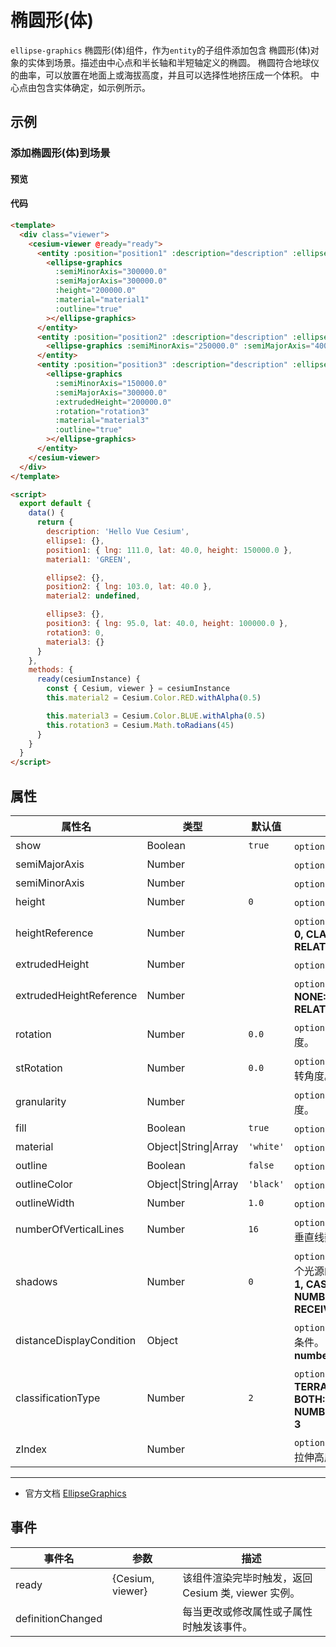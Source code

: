 # 椭圆形(体)

`ellipse-graphics` 椭圆形(体)组件，作为`entity`的子组件添加包含 椭圆形(体)对象的实体到场景。描述由中心点和半长轴和半短轴定义的椭圆。 椭圆符合地球仪的曲率，可以放置在地面上或海拔高度，并且可以选择性地挤压成一个体积。 中心点由包含实体确定，如示例所示。

## 示例

### 添加椭圆形(体)到场景

#### 预览

<doc-preview>
  <template>
    <div class="viewer">
      <cesium-viewer @ready="ready">
        <entity :position="position1" :description="description" :ellipse.sync="ellipse1">
          <ellipse-graphics :semiMinorAxis="300000.0" :semiMajorAxis="300000.0" :height="200000.0" :material="material1"
            :outline="true"></ellipse-graphics>
        </entity>
        <entity :position="position2" :description="description" :ellipse.sync="ellipse2">
          <ellipse-graphics :semiMinorAxis="250000.0" :semiMajorAxis="400000.0" :material="material2"></ellipse-graphics>
        </entity>
        <entity :position="position3" :description="description" :ellipse.sync="ellipse3">
          <ellipse-graphics :semiMinorAxis="150000.0" :semiMajorAxis="300000.0" :extrudedHeight="200000.0" :rotation="rotation3" :material="material3"
            :outline="true"></ellipse-graphics>
        </entity>
      </cesium-viewer>
    </div>
  </template>

  <script>
    export default {
      data () {
        return {
          description: 'Hello Vue Cesium',
          ellipse1: {},
          position1: { lng: 111.0, lat: 40.0, height: 150000.0 },
          material1: 'GREEN',

          ellipse2: {},
          position2: { lng: 103.0, lat: 40.0 },
          material2: undefined,

          ellipse3: {},
          position3: { lng: 95.0, lat: 40.0,  height: 100000.0 },
          rotation3: 0,
          material3: {}
        }
      },
      methods: {
        ready (cesiumInstance) {
          const {Cesium, viewer} = cesiumInstance
          this.material2 = Cesium.Color.RED.withAlpha(0.5)

          this.material3 = Cesium.Color.BLUE.withAlpha(0.5)
          this.rotation3 = Cesium.Math.toRadians(45)
        }
      }
    }
  </script>
</doc-preview>

#### 代码

```html
<template>
  <div class="viewer">
    <cesium-viewer @ready="ready">
      <entity :position="position1" :description="description" :ellipse.sync="ellipse1">
        <ellipse-graphics
          :semiMinorAxis="300000.0"
          :semiMajorAxis="300000.0"
          :height="200000.0"
          :material="material1"
          :outline="true"
        ></ellipse-graphics>
      </entity>
      <entity :position="position2" :description="description" :ellipse.sync="ellipse2">
        <ellipse-graphics :semiMinorAxis="250000.0" :semiMajorAxis="400000.0" :material="material2"></ellipse-graphics>
      </entity>
      <entity :position="position3" :description="description" :ellipse.sync="ellipse3">
        <ellipse-graphics
          :semiMinorAxis="150000.0"
          :semiMajorAxis="300000.0"
          :extrudedHeight="200000.0"
          :rotation="rotation3"
          :material="material3"
          :outline="true"
        ></ellipse-graphics>
      </entity>
    </cesium-viewer>
  </div>
</template>

<script>
  export default {
    data() {
      return {
        description: 'Hello Vue Cesium',
        ellipse1: {},
        position1: { lng: 111.0, lat: 40.0, height: 150000.0 },
        material1: 'GREEN',

        ellipse2: {},
        position2: { lng: 103.0, lat: 40.0 },
        material2: undefined,

        ellipse3: {},
        position3: { lng: 95.0, lat: 40.0, height: 100000.0 },
        rotation3: 0,
        material3: {}
      }
    },
    methods: {
      ready(cesiumInstance) {
        const { Cesium, viewer } = cesiumInstance
        this.material2 = Cesium.Color.RED.withAlpha(0.5)

        this.material3 = Cesium.Color.BLUE.withAlpha(0.5)
        this.rotation3 = Cesium.Math.toRadians(45)
      }
    }
  }
</script>
```

## 属性

<!-- prettier-ignore -->
| 属性名 | 类型 | 默认值 | 描述 |
| ------------------------ | --------------------- | --------- | -------------------------------------------------------------------------------------------- |
| show | Boolean | `true` | `optional` 指定 ellipse 是否显示。 |
| semiMajorAxis | Number | | `optional` 指定 ellipse 长半轴。 |
| semiMinorAxis | Number | | `optional` 指定 ellipse 短半轴。 |
| height | Number | `0` | `optional` 指定 ellipse 高度。 |
| heightReference | Number | | `optional` 指定 ellipse 高度模式。 **NONE: 0, CLAMP_TO_GROUND: 1, RELATIVE_TO_GROUND: 2** |
| extrudedHeight | Number | | `optional` 指定 ellipse 拉伸高度。 |
| extrudedHeightReference | Number | | `optional` 指定 ellipse 拉伸高度模式。**NONE: 0, CLAMP_TO_GROUND: 1, RELATIVE_TO_GROUND: 2** |
| rotation | Number | `0.0` | `optional` 指定 ellipse 正北逆时针旋转角度。 |
| stRotation | Number | `0.0` | `optional` 指定 ellipse 纹理正北逆时针旋转角度。 |
| granularity | Number | | `optional` 指定每个经纬度之间的采样粒度。 |
| fill | Boolean | `true` | `optional` 指定 ellipse 是否填充材质。 |
| material | Object\|String\|Array | `'white'` | `optional` 指定 ellipse 材质。 |
| outline | Boolean | `false` | `optional` 指定 ellipse 是否绘制轮廓线。 |
| outlineColor | Object\|String\|Array | `'black'` | `optional` 指定 ellipse 轮廓线颜色。 |
| outlineWidth | Number | `1.0` | `optional` 指定 ellipse 轮廓线宽度。 |
| numberOfVerticalLines | Number | `16` | `optional` 指定 ellipse 沿轮廓周长绘制的垂直线数。 |
| shadows | Number | `0` | `optional` 指定 ellipse 是否投射接收每一个光源的阴影。**DISABLED: 0, ENABLED: 1, CAST_ONLY: 2, RECEIVE_ONLY: 3, NUMBER_OF_SHADOW_MODES: 4, RECEIVE_ONLY: 3** |
| distanceDisplayCondition | Object | | `optional` 指定 ellipse 随相机距离的显示条件。 **结构：{ near: number, far: number }** |
| classificationType | Number | `2` | `optional` 指定 ellipse 的贴地模式。 **TERRAIN: 0, CESIUM_3D_TILE: 1, BOTH: 2, NUMBER_OF_CLASSIFICATION_TYPES: 3** |
| zIndex | Number | | `optional` 指定 ellipse 顺序，没有高度和拉伸高度才有效。 |

---

- 官方文档 [EllipseGraphics](https://cesiumjs.org/Cesium/Build/Documentation/EllipseGraphics.html)

## 事件

| 事件名            | 参数             | 描述                                                |
| ----------------- | ---------------- | --------------------------------------------------- |
| ready             | {Cesium, viewer} | 该组件渲染完毕时触发，返回 Cesium 类, viewer 实例。 |
| definitionChanged |                  | 每当更改或修改属性或子属性时触发该事件。            |
